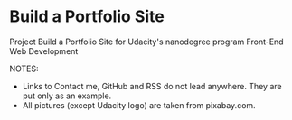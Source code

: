 # Build a Portfolio Site

Project Build a Portfolio Site for Udacity's nanodegree program Front-End Web Development

NOTES:
- Links to Contact me, GitHub and RSS do not lead anywhere. They are put only as an example.
- All pictures (except Udacity logo) are taken from pixabay.com.
